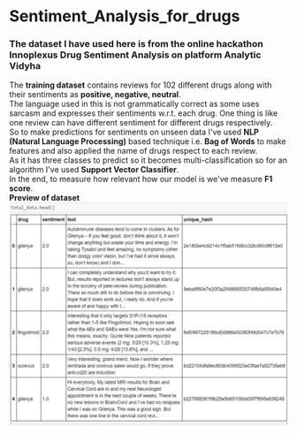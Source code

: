 # Sentiment_Analysis_for_drugs
### The dataset I have used here is from the online hackathon Innoplexus Drug Sentiment Analysis on platform Analytic Vidyha<br>
The <b>training dataset</b> contains reviews for 102 different drugs along with their sentiments as <b>positive, negative, neutral</b>.<br>
The language used in this is not grammatically correct as some uses sarcasm and expresses their sentiments w.r.t. each drug.
One thing is like one review can have different sentiment for different drugs respectively.<br> So to make predictions for sentiments on unseen data I've used <b>NLP (Natural Language Processing)</b> based technique i.e. <b>Bag of Words</b> to make features and also applied the name of drugs respect to each review.<br>
As it has three classes to predict so it becomes multi-classification so for an algorithm I've used <b>Support Vector Classifier</b>.
<br>In the end, to measure how relevant how our model is we've measure <b>F1 score</b>.<br>
<b>Preview of dataset</b>![dataset](Dataset.JPG)
